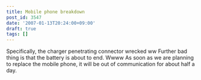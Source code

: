 ```yaml
---
title: Mobile phone breakdown
post_id: 3547
date: '2007-01-13T20:24:00+09:00'
draft: true
tags: []
---
```


Specifically, the charger penetrating connector wrecked ww Further bad thing is that the battery is about to end. Wwww As soon as we are planning to replace the mobile phone, it will be out of communication for about half a day.

